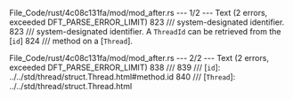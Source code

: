 File_Code/rust/4c08c131fa/mod/mod_after.rs --- 1/2 --- Text (2 errors, exceeded DFT_PARSE_ERROR_LIMIT)
823 /// system-designated identifier.                                                                                                                        823 /// system-designated identifier. A `ThreadId` can be retrieved from the [`id`]
                                                                                                                                                             824 /// method on a [`Thread`].

File_Code/rust/4c08c131fa/mod/mod_after.rs --- 2/2 --- Text (2 errors, exceeded DFT_PARSE_ERROR_LIMIT)
                                                                                                                                                             838 ///
                                                                                                                                                             839 /// [`id`]: ../../std/thread/struct.Thread.html#method.id
                                                                                                                                                             840 /// [`Thread`]: ../../std/thread/struct.Thread.html

